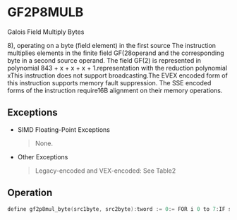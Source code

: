 # GF2P8MULB

Galois Field Multiply Bytes

8), operating on a byte (field element) in the first source The instruction multiplies elements in the finite field GF(28operand and the corresponding byte in a second source operand.
The field GF(2) is represented in polynomial 843 + x + x + x + 1.representation with the reduction polynomial xThis instruction does not support broadcasting.The EVEX encoded form of this instruction supports memory fault suppression.
The SSE encoded forms of the instruction require16B alignment on their memory operations.

## Exceptions

- SIMD Floating-Point Exceptions
  > None.
- Other Exceptions
  > Legacy-encoded and VEX-encoded: See Table2

## Operation

```C
define gf2p8mul_byte(src1byte, src2byte):tword := 0:= FOR i 0 to 7:IF src2byte.bit[i]::= tword tword XOR (src1byte<< i)* carry out polynomial reduction by the characteristic polynomial p*:= FOR i 14 downto 8::= p 0x11B << (i-8) *0x11B = 0000_0001_0001_1011 in binary*IF tword.bit[i]::= tword VGF2P8MULB dest, src1, src2 (EVEX Encoded Version)(KL, VL) = (16, 128), (32, 256), (64, 512):= 0 TO KL-1:FOR j IF k1[j] OR *no writemask*::= DEST.byte[j] gf2p8mul_byte(SRC1.byte[j], SRC2.byte[j])ELSE iF *zeroing*::= DEST.byte[j] 0* ELSE DEST.byte[j] remains unchanged*:= DEST[MAX_VL-1:VL] 0VGF2P8MULB dest, src1, src2 (128b and 256b VEX Encoded Versions)(KL, VL) = (16, 128), (32, 256):= 0 TO KL-1:FOR j := DEST.byte[j] gf2p8mul_byte(SRC1.byte[j], SRC2.byte[j]):= DEST[MAX_VL-1:VL] 0GF2P8MULB srcdest, src1 (128b SSE Encoded Version):= FOR j 0 TO 15::=SRCDEST.byte[j] gf2p8mul_byte(SRCDEST.byte[j], SRC1.byte[j])Intel C/C++ Compiler Intrinsic Equivalent(V)GF2P8MULB __m128i _mm_gf2p8mul_epi8(__m128i, __m128i);(V)GF2P8MULB __m128i _mm_mask_gf2p8mul_epi8(__m128i, __mmask16, __m128i, __m128i);(V)GF2P8MULB __m128i _mm_maskz_gf2p8mul_epi8(__mmask16, __m128i, __m128i);VGF2P8MULB __m256i _mm256_gf2p8mul_epi8(__m256i, __m256i);VGF2P8MULB __m256i _mm256_mask_gf2p8mul_epi8(__m256i, __mmask32, __m256i, __m256i);VGF2P8MULB __m256i _mm256_maskz_gf2p8mul_epi8(__mmask32, __m256i, __m256i);VGF2P8MULB __m512i _mm512_gf2p8mul_epi8(__m512i, __m512i);VGF2P8MULB __m512i _mm512_mask_gf2p8mul_epi8(__m512i, __mmask64, __m512i, __m512i);VGF2P8MULB __m512i _mm512_maskz_gf2p8mul_epi8(__mmask64, __m512i, __m512i);
```
